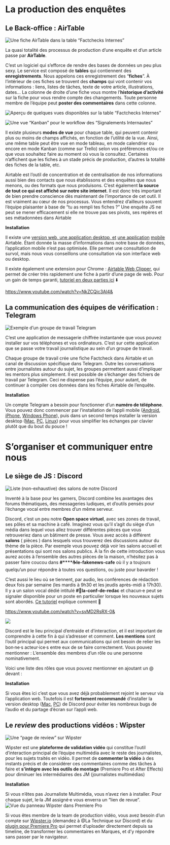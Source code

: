 # La production des enquêtes
## Le Back-office : AirTable
![Une fiche AirTable dans la table “Factchecks Internes”](https://paper-attachments.dropbox.com/s_DDCF8915682EB26F0FD0373239192C13D8C71357A73C2231753DD98EFDF26570_1587379288168_Capture+decran+2020-04-20+a+12.41.14.png)

La quasi totalité des processus de production d’une enquête et d’un article passe par **AirTable**.

C’est un logiciel qui s’efforce de rendre des bases de données un peu plus sexy. Le service est composé de **tables** qui contiennent des **enregistrements**. Nous appelons ces enregistrement des “**fiches**”. À l’intérieur de ces fiches se trouvent des **champs** qui vont contenir vos informations : liens, listes de tâches, texte de votre article, illustrations, dates... La colonne de droite d’une fiche vous montre l’**historique d’activité** sur la fiche pour vous rendre compte des changements. Toute personne membre de l’équipe peut **poster des commentaires** dans cette colonne. 


![Aperçu de quelques vues disponibles sur la table “Factchecks Internes”](https://paper-attachments.dropbox.com/s_DDCF8915682EB26F0FD0373239192C13D8C71357A73C2231753DD98EFDF26570_1587378159853_Capture+decran+2020-04-20+a+12.22.30.png)

![Une vue “Kanban” pour le workflow des “Signalements Internautes”](https://paper-attachments.dropbox.com/s_DDCF8915682EB26F0FD0373239192C13D8C71357A73C2231753DD98EFDF26570_1587377932004_Capture+decran+2020-04-20+a+12.18.39.png)

Il existe plusieurs **modes de vue** pour chaque table, qui peuvent contenir plus ou moins de champs affichés, en fonction de l’utilité de la vue. Ainsi, une même table peut être vue en mode tableau, en mode calendrier ou encore en mode Kanban (comme sur Trello) selon vos préférences et/ou ce que vous souhaitez faire au moment où vous la consultez. Certaines n’affichent que les fiches à un stade précis de production, d’autres la totalité des fiches de la table, etc.


Airtable est l’outil de concentration et de centralisation de nos informations aussi bien des contacts que nous établissons et des enquêtes que nous menons, ou des formats que nous produisons. C’est également **la source de tout ce qui est affiché sur notre site internet**. Il est donc très important de bien prendre conscience dès maintenant de l’importance de cet outil. Il est vraiment au cœur de nos processus. Vous entendrez d’ailleurs souvent l’équipe plaisanter à base de “tu as rempli tes fiches ?” Une enquête JS ne peut se mener efficacement si elle ne trouve pas ses pivots, ses repères et ses métadonnées dans Airtable


**Installation**


Il existe une [version web](https://airtable.com/downloads)[, une application desktop, et](https://airtable.com/downloads) [une application](https://airtable.com/downloads) [mobile](https://airtable.com/downloads) Airtable. Étant donnée la masse d’informations dans notre base de données, l’application mobile n’est pas optimisée.  Elle permet une consultation de survol, mais nous vous conseillons une consultation via son interface web ou desktop.


Il existe également une extension pour Chrome : [Airtable Web Clipper](https://chrome.google.com/webstore/detail/airtable-web-clipper/fehcbmngdgagfalpnfphdhojfdcoblgc), qui permet de créer très rapidement une fiche à partir d’une page de web. Pour un gain de temps garanti, [tutoriel en deux parties ici](https://www.youtube.com/watch?v=NkZCQic3Al4&feature=youtu.be) ⬇️ 


https://www.youtube.com/watch?v=NkZCQic3Al4&



## La communication des équipes de vérification : Telegram
![Exemple d’un groupe de travail Telegram](https://paper-attachments.dropbox.com/s_DDCF8915682EB26F0FD0373239192C13D8C71357A73C2231753DD98EFDF26570_1587378344343_Capture+decran+2020-04-20+a+12.25.33.png)

C’est une application de messagerie chiffrée instantanée que vous pouvez installer sur vos téléphones et vos ordinateurs. C’est sur cette application que se passe votre travail journalistique au sein d’un groupe de travail.

Chaque groupe de travail crée une fiche Factcheck dans Airtable et un canal de discussion spécifique dans Telegram. Outre les conversations entre journalistes autour du sujet, les groupes permettent aussi d’impliquer les mentors plus simplement. Il est possible de s’échanger des fichiers de travail par Telegram. Ceci ne dispense pas l’équipe, pour autant, de continuer à compiler ces données dans les fiches Airtable de l’enquête.

**Installation**


Un compte Telegram a besoin pour fonctionner d’un **numéro de téléphone**. Vous pouvez donc commencer par l’installation de l’appli mobile ([Android](https://play.google.com/store/apps/details?id=org.telegram.messenger), [iPhone](https://apps.apple.com/app/telegram-messenger/id686449807), [Windows Phone](https://www.microsoft.com/fr-fr/p/telegram-messenger/9wzdncrdzhs0?rtc=1)), puis dans un second temps installer la version desktop ([Mac](https://telegram.org/dl/desktop/mac), [PC](https://telegram.org/dl/desktop/win), [Linux](https://telegram.org/dl/desktop/linux)) pour vous simplifier les échanges par clavier plutôt que du bout du pouce !


# S’organiser et communiquer entre nous

## Le siège de JS : Discord

![Liste (non-exhaustive) des salons de notre Discord](https://paper-attachments.dropbox.com/s_DDCF8915682EB26F0FD0373239192C13D8C71357A73C2231753DD98EFDF26570_1587379006257_Capture+decran+2020-04-20+a+12.36.33.png)

Inventé à la base pour les gamers, Discord combine les avantages des forums thématiques, des messageries ludiques, et d’outils pensés pour l’échange vocal entre membres d’un même serveur.

Discord, c’est un peu notre **Open space virtuel**, avec ses zones de travail, ses pôles et sa machine à café. Imaginez vous qu’il s’agit du siège d’un média dans lequel vous allez trouver différentes pièces que vous retrouveriez dans un bâtiment de presse. Vous avez accès à différent **salons** ( pièces ) dans lesquels vous trouverez des discussions autour du thème de la pièce. Par exemple vous pouvez déjà voir les salons accueil et présentations qui sont nos salons publics. À la fin de cette introduction vous aurez accès à l’ensemble des autres pièces de la maison, n’hésitez pas à passer faire coucou dans **#****☕le-fakenews-cafe** où il y a toujours quelqu’un pour répondre à toutes vos questions, ou juste pour bavarder !


C’est aussi le lieu où se tiennent, par audio, les conférences de rédaction deux fois par semaine (les mardis à 9h30 et les jeudis après-midi à 17h30). Il y a un salon vocal dédié intitulé **#📰la-conf-de-redac** et chacun⸱e peut se signaler disponible pour un poste en particulier lorsque les nouveaux sujets sont abordés. [Ce tutoriel](https://www.youtube.com/watch?v=svMD2RsRX-0) explique comment 🔽 


https://www.youtube.com/watch?v=svMD2RsRX-0&


![](https://paper-attachments.dropbox.com/s_DDCF8915682EB26F0FD0373239192C13D8C71357A73C2231753DD98EFDF26570_1587393948607_Capture+decran+2020-04-20+a+16.44.53.png)

Discord est le lieu principal d’entraide et d’interaction, et il est important de comprendre à cette fin à qui s’adresser et comment. **Les mentions** sont l’outil principal qui permet aux communications qui ont besoin de relier les bon⸱ne⸱s acteur⸱ice⸱s entre eux de se faire correctement. 
Vous pouvez mentionner : L’ensemble des membres d’un rôle ou une personne nominativement.


Voici une liste des rôles que vous pouvez mentionner en ajoutant un @ devant :


**Installation**


Si vous êtes ici c’est que vous avez déjà probablement rejoint le serveur via l’application web. Toutefois il est **fortement recommandé** d’installer la version desktop ([Mac](https://discordapp.com/api/download?platform=osx), [PC](https://discordapp.com/api/download?platform=win)) de Discord pour éviter les nombreux bugs de l’audio et du partage d’écran sur l’appli web.


## Le *review* des productions vidéos : Wipster
![Une “page de review” sur Wipster](https://paper-attachments.dropbox.com/s_DDCF8915682EB26F0FD0373239192C13D8C71357A73C2231753DD98EFDF26570_1587384641586_Capture+decran+2020-04-20+a+14.09.52.png)

Wipster est une **plateforme de validation vidéo** qui constitue l’outil d’interaction principal de l’équipe multimédia avec le reste des journalistes, pour les sujets traités en vidéo. Il permet de **commenter la vidéo** à des instants précis et de considérer ces commentaires comme des tâches à faire et **s’intègre avec les outils de montage** (Premiere Pro et After Effects) pour diminuer les intermédiaires des JM (journalistes multimédias)

**Installation**


Si vous n’êtes pas Journaliste Multimédia, vous n’avez rien à installer. Pour chaque sujet, le⸱la JM assigné⸱e vous enverra un “lien de revue”.
![Vue du panneau Wipster dans Premiere Pro](https://paper-attachments.dropbox.com/s_DDCF8915682EB26F0FD0373239192C13D8C71357A73C2231753DD98EFDF26570_1587385175097_Capture+decran+2020-04-20+a+14.18.59.png)



Si vous êtes membre de la team de production vidéo, vous avez besoin d’un compte sur [Wipster.io](https://app.wipster.io) (demandez à @La Technique sur Discord) et du [plugin pour Premiere Pro](https://exchange.adobe.com/creativecloud.details.14841.html) qui permet d’uploader directement depuis sa timeline, de transformer les commentaires en Marques, et d’y répondre sans passer par le navigateur.




